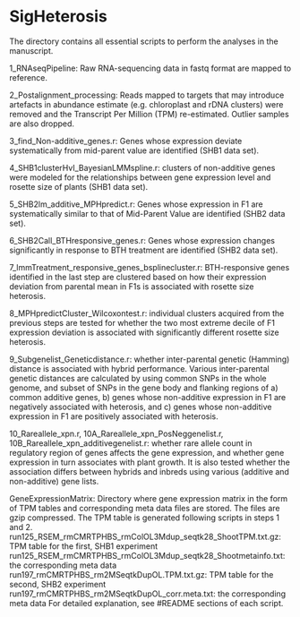 # SigHeterosis
The directory contains all essential scripts to perform the analyses in the manuscript. 

  1_RNAseqPipeline: Raw RNA-sequencing data in fastq format are mapped to reference.
  
  2_Postalignment_processing: Reads mapped to targets that may introduce artefacts in abundance estimate (e.g. chloroplast and rDNA clusters) were removed and the Transcript Per Million (TPM) re-estimated. Outlier samples are also dropped.
  
  3_find_Non-additive_genes.r: Genes whose expression deviate systematically from mid-parent value are identified (SHB1 data set).
  
  4_SHB1clusterHvI_BayesianLMMspline.r: clusters of non-additive genes were modeled for the relationships between gene expression level and rosette size of plants (SHB1 data set).
  
  5_SHB2lm_additive_MPHpredict.r: Genes whose expression in F1 are systematically similar to that of Mid-Parent Value are identified (SHB2 data set).
  
  6_SHB2Call_BTHresponsive_genes.r: Genes whose expression changes significantly in response to BTH treatment are identified (SHB2 data set).
  
  7_lmmTreatment_responsive_genes_bsplinecluster.r: BTH-responsive genes identified in the last step are clustered based on how their expression deviation from parental mean in F1s is associated with rosette size heterosis.
  
  8_MPHpredictCluster_Wilcoxontest.r: individual clusters acquired from the previous steps are tested for whether the two most extreme decile of F1 expression deviation is associated with significantly different rosette size heterosis.
  
  9_Subgenelist_Geneticdistance.r: whether inter-parental genetic (Hamming) distance is associated with hybrid performance. Various inter-parental genetic distances are calculated by using common SNPs in the whole genome, and subset of SNPs in the gene body and flanking regions of a) common additive genes, b) genes whose non-additive expression in F1 are negatively associated with heterosis, and c) genes whose non-additive expression in F1 are positively associated with heterosis.
  
  10_Rareallele_xpn.r, 10A_Rareallele_xpn_PosNeggenelist.r, 10B_Rareallele_xpn_additivegenelist.r: whether rare allele count in regulatory region of genes affects the gene expression, and whether gene expression in turn associates with plant growth. It is also tested whether the association differs between hybrids and inbreds using various (additive and non-additive) gene lists.
  
  GeneExpressionMatrix: Directory where gene expression matrix in the form of TPM tables and corresponding meta data files are stored. The files are gzip compressed. The TPM table is generated following scripts in steps 1 and 2.
	run125_RSEM_rmCMRTPHBS_rmColOL3Mdup_seqtk28_ShootTPM.txt.gz: TPM table for the first, SHB1 experiment
	run125_RSEM_rmCMRTPHBS_rmColOL3Mdup_seqtk28_Shootmetainfo.txt: the corresponding meta data
	run197_rmCMRTPHBS_rm2MSeqtkDupOL.TPM.txt.gz: TPM table for the second, SHB2 experiment
	run197_rmCMRTPHBS_rm2MSeqtkDupOL_corr.meta.txt: the corresponding meta data 
  For detailed explanation, see #README sections of each script.
  

